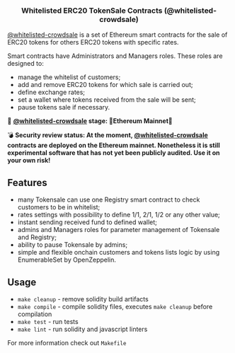 <h3 align="center">Whitelisted ERC20 TokenSale Contracts (@whitelisted-crowdsale)</h3><div align="center"></div>

[@whitelisted-crowdsale](https://github.com/galtproject/whitelisted-crowdsale) is a set of Ethereum smart contracts for the sale of ERC20 tokens for others ERC20 tokens with specific rates. 

Smart contracts have Administrators and Managers roles. These roles are designed to:
- manage the whitelist of customers;
- add and remove ERC20 tokens for which sale is carried out;
- define exchange rates;
- set a wallet where tokens received from the sale will be sent;
- pause tokens sale if necessary.

:construction: **[@whitelisted-crowdsale](https://github.com/galtproject/whitelisted-crowdsale) stage: :tada:Ethereum Mainnet:tada:**

:bomb: **Security review status: At the moment, [@whitelisted-crowdsale](https://github.com/galtproject/whitelisted-crowdsale) contracts are deployed on the Ethereum mainnet. Nonetheless it is still experimental software that has not yet been publicly audited. Use it on your own risk!**

## Features
- many Tokensale can use one Registry smart contract to check customers to be in whitelist;
- rates settings with possibility to define 1/1, 2/1, 1/2 or any other value;
- instant sending received fund to defined wallet;
- admins and Managers roles for parameter management of Tokensale and Registry;
- ability to pause Tokensale by admins;
- simple and flexible onchain customers and tokens lists logic by using EnumerableSet by OpenZeppelin.

## Usage

* `make cleanup` - remove solidity build artifacts
* `make compile` - compile solidity files, executes `make cleanup` before compilation
* `make test` - run tests
* `make lint` - run solidity and javascript linters

For more information check out `Makefile`
